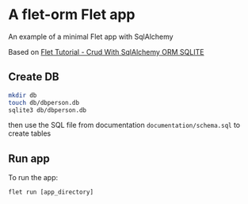 # A flet-orm Flet app

An example of a minimal Flet app with SqlAlchemy

Based on [Flet Tutorial - Crud With SqlAlchemy ORM SQLITE](https://www.youtube.com/watch?v=BdhDprSpIgU)

## Create DB

```bash
mkdir db
touch db/dbperson.db
sqlite3 db/dbperson.db
```
then use the SQL file from documentation `documentation/schema.sql` to create tables

## Run app
To run the app:

```
flet run [app_directory]
```